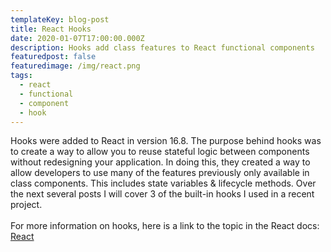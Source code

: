 ```yaml
---
templateKey: blog-post
title: React Hooks
date: 2020-01-07T17:00:00.000Z
description: Hooks add class features to React functional components
featuredpost: false
featuredimage: /img/react.png
tags:
  - react
  - functional
  - component
  - hook
---
```

Hooks were added to React in version 16.8. 
The purpose behind hooks was to create a way to allow you to reuse stateful logic 
between components without redesigning your application. 
In doing this, they created a way to allow developers to use many of the features 
previously only available in class components. 
This includes state variables & lifecycle methods. 
Over the next several posts I will cover 3 of the built-in hooks I used 
in a recent project.
<br><br>
For more information on hooks, here is a link to the topic in the React docs:<br>
[React](https://reactjs.org/docs/hooks-intro.html)
